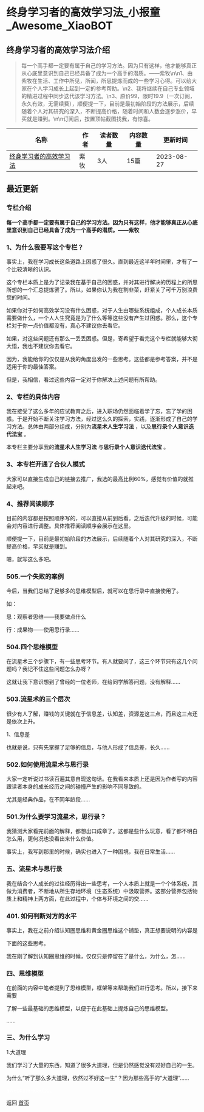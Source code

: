 # 终身学习者的高效学习法_小报童_Awesome_XiaoBOT

## 终身学习者的高效学习法介绍
> 每一个高手都一定要有属于自己的学习方法。因为只有这样，他才能够真正从心底里意识到自己已经具备了成为一个高手的潜质。——紫牧\n\n1、由紫牧在生活、工作中所见，所闻，所思提炼而成的一些学习心得。可以给大家在个人学习成长上起到一定的参考帮助。\n2、我将继续在自己专业领域的精进过程中同步迭代该学习方法。\n3、原价99，限时19.9（一次订阅，永久有效，无需续费），顺便提一下，目前是最初始阶段的方法展示，后续随着个人对其研究的深入，不断提高价格，随着时间和人数会逐步涨价，早买就是赚到。\n\n订阅后，按置顶帖截图找我，有惊喜。  
  


|名称|作者|读者数量|内容数量|更新时间|
|---|---|---|---|---|
|[终身学习者的高效学习法](https://xiaobot.net/p/YJRRJM?refer=0b133df9-27dc-423b-8101-639049001c13)|紫牧|3人|15篇|2023-08-27|

## 最近更新
### 专栏介绍

**每一个高手都一定要有属于自己的学习方法。因为只有这样，他才能够真正从心底里意识到自己已经具备了成为一个高手的潜质。——紫牧**

### 1、为什么我要写这个专栏？

事实上，我在学习成长这条道路上困惑了很久。直到最近这半年时间里，才有了一个比较清晰的认识。

这个专栏本质上是为了记录我在基于自己的困惑，并对其进行解决的历程上的所思所想的一个汇总提炼罢了。所以，如果你认为我在割韭菜，赶紧关了可千万别浪费您的时间。

如果你对于如何高效学习没有什么困惑，对于人生由哪些系统组成，个人成长本质需要做什么，一个人人生究竟是为了什么等等这些没有产生过困惑。那么，这个专栏对于你一点价值都没有，真心不建议你去看它。

如果，对这些问题还有那么一丢丢困惑。但是，寄希望于看完这个专栏就能够大彻大悟，我也不建议你去看它。

因为，我能给你的仅仅是从我的角度出发的一些思考。这些都是参考答案，并不是适用于你的最佳答案。

但是，我相信，看过这些内容一定对于你解决上述问题有所帮助。

### 2、专栏的具体内容

我在接受了这么多年的应试教育之后，进入职场仍然面临着学了忘，忘了学的困惑。于是开始不断关注学习方法，经过这么久的探索，实践，逐渐形成了自己的学习方法。总体由两部分组成，分别为**流星术人生学习法**
，以及**思行录个人意识迭代法宝** 。

本专栏主要分享我的**流星术人生学习法** 与**思行录个人意识迭代法宝** 。

### 3、本专栏开通了合伙人模式

大家可以直接生成自己的链接去推广，我选的最高比例60%，感觉有价值的就推起来吧。

### 4、推荐阅读顺序

目前的内容都是按照顺序写的，可以直接从前到后看。之后迭代升级的时候，可能会对内容进行调整。具体推荐阅读顺序会展示在这里。

顺便提一下，目前是最初始阶段的方法展示，后续随着个人对其研究的深入，不断提高价格，早买就是赚到。

嗯，就写这么多吧。

### 505.一个失败的案例

今后，当我们总结了足够多的思维模型后，就可以在思行录中直接使用了。

如：

思：观察者思维——我要做点什么

行：成果物——使用思行录......

### 504.四个思维模型

在流星术三个步骤下，有一些思考环节。有人就要问了，这三个环节只有这几个问题吗？我记不住这些问题怎么办呀？

这就让我下意识想到了曾经的一位老师，在给同学解答问题，没有解释......

### 503.流星术的三个层次

很少有人了解，赚钱的关键就在于信息差，认知差，资源差这三点，而且这三点还是依次上升。

1、信息差

也就是说，只有先掌握了足够的信息，与他人形成了信息差，长久......

### 502.如何使用流星术与思行录

大家一定听说过书读百遍其意自现这句话。在我看来本质上还是因为作者写的内容跟读者本身的成长经历之间的碰撞产生的影响不同导致的。

尤其是经典作品，在不同年龄段......

### 501.为什么要学习流星术，思行录？

我猜测大家看完前面的解释，都想出口成章了。这都是些什么玩意，看了都不明白怎么用，更何况也没看出来什么价值。

事实上，我写到那里的时候，确实也进入了一种困境，我在日常生活......

### 五、流星术与思行录

我在结合个人成长的过往经历得出一些思考，一个人本质上就是一个个体系统，其做为消费者，不断地从所生存地环境（生态系统）中汲取营养。这部分营养包括物质上和精神上两方面，在此过程中，个体与环境之间的交......

### 401\. 如何判断对方的水平

事实上，我在之前介绍认知圈思维和黄金圈思维这个铺垫，真正想要说明的内容是

下面的这些思考。

我在刚了解到认知圈思维的时候，仅仅只是停留在了是什么，为什么，怎......

### 四、思维模型

在前面的内容中笔者提到了思维模型，框架等来帮助我们进行思考。所以，接下来需要

了解一些最基础的思维模型，以便于在此基础上提炼自己的思维模型。

......

### 三、为什么学习

1.大道理

我们学习了大量的东西，知道了很多大道理，但是仍然感觉没有过好自己的一生。

为什么“听了那么多大道理，依然过不好这一生”？因为那些高手的“大道理”......


<a href="https://github.com/Reno9527/awesome-xiaobot" style="color: white; text-decoration: none;">awesome-xiaobot</a>

返回 [首页](../README.md)
